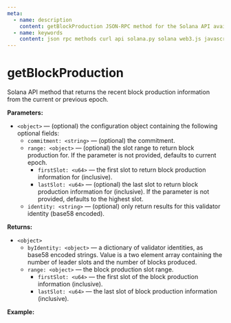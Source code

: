 ```yaml
---
meta:
  - name: description
    content: getBlockProduction JSON-RPC method for the Solana API available with examples in Solana web3.js, Solana.py, and cURL.
  - name: keywords
    content: json rpc methods curl api solana.py solana web3.js javascript python solana
---
```


# getBlockProduction

Solana API method that returns the recent block production information from the current or previous epoch.

**Parameters:**

* `<object>` — (optional) the configuration object containing the following optional fields:
  * `commitment: <string>` — (optional) the commitment.
  * `range: <object>` — (optional) the slot range to return block production for. If the parameter is not provided, defaults to current epoch.
    * `firstSlot: <u64>` — the first slot to return block production information for (inclusive).
    * `lastSlot: <u64>` — (optional) the last slot to return block production information for (inclusive). If the parameter is not provided, defaults to the highest slot.
  * `identity: <string>` — (optional) only return results for this validator identity (base58 encoded).

**Returns:**

* `<object>`
  * `byIdentity: <object>` — a dictionary of validator identities, as base58 encoded strings. Value is a two element array containing the number of leader slots and the number of blocks produced.
  * `range: <object>` — the block production slot range.
    * `firstSlot: <u64>` —  the first slot of the block production information (inclusive).
    * `lastSlot: <u64>` — the last slot of block production information (inclusive).

**Example:**

<CodeSwitcher :languages="{js:'Solana web3.js', py:'Solana.py', cr:'cURL'}">
<template v-slot:js>

``` js
import { Connection } from "@solana/web3.js";

const nodeUrl = "CHAINSTACK_NODE_URL"
const connect = new Connection(nodeUrl);

(async () => {  
  console.log(await connect.getBlockProduction());
})();
```

</template>
<template v-slot:py>

``` py
# This method is not available in Solana.py
```

</template>
<template v-slot:cr>

``` sh
curl -X POST "CHAINSTACK_NODE_URL" \
  -H "Content-Type: application/json" \
  --data '{"jsonrpc":"2.0","id":1, "method":"getBlockProduction", "params" : []}'
```

</template>
</CodeSwitcher>
